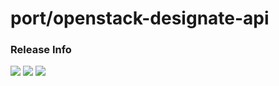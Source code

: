 # port/openstack-designate-api

### Release Info
[![](https://images.microbadger.com/badges/version/port/openstack-designate-api.svg)](http://microbadger.com/images/port/openstack-designate-api "Image info @ microbadger.com")
[![](https://images.microbadger.com/badges/image/port/openstack-designate-api.svg)](http://microbadger.com/images/port/openstack-designate-api "Image info @ microbadger.com")
[![](https://images.microbadger.com/badges/commit/port/openstack-designate-api.svg)](http://microbadger.com/images/port/openstack-designate-api "Image info @ microbadger.com")
